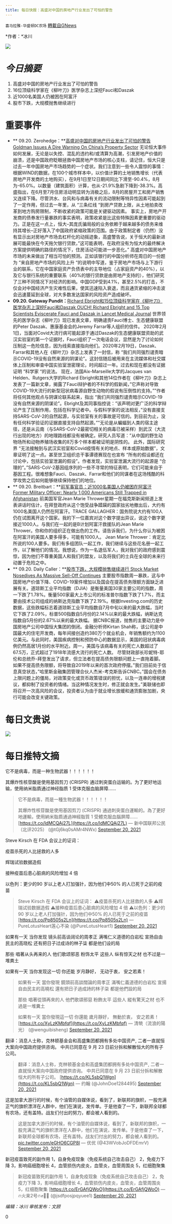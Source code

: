 ```yaml
---
title: 每日快报：高盛对中国的房地产行业发出了可怕的警告
---
```

`喜马拉雅-华盛顿DC农场` [轉載自GNews](https://gnews.org/zh-hans/1545484/)

*作者：*冰川

![](http://himalayawashingtondc.org/wp-content/uploads/2021/08/每日快报.png)

# ***今日摘要***

1. 高盛对中国的房地产行业发出了可怕的警告
2. 16位顶级科学家在《柳叶刀》医学杂志上深挖Fauci和Daszak
3. 近1000名美国人仍被困在阿富汗
4. 股市下跌，大规模抛售继续进行


# 重要事件

- ** 09.20. Zerohedge：**[高盛对中国的房地产行业发出了可怕的警告 Goldman Issues A Dire Warning On China’s Property Sector](https://www.zerohedge.com/markets/goldman-issues-dire-warning-chinas-property-sector)
无论恒大事件如何发展，无论是以失控、混乱的违约和/或清算为高潮，引发房地产价值的崩溃，还是中国政府眨眼拯救中国房地产市场的核心支柱，请记住，恒大只是过去一年中国房地产市场趋势的一个症状。我们注意到一些令人震惊的事情：根据WIND的数据，在100个城市样本中，以价值计算的土地销售增长（代表房地产开发商的土地购买），在9月1日至12日期间同比下滑至-90.4%，8月为-65.0%。以数量（建筑面积）计算，也从-21.9%急剧下降到-38.3%。高盛指出，在6月至7月住房活动明显转为消极之后，8月的房屋开工和房产销售又连续下降。尽管洪水、台风和与病毒有关的流动限制等特异性因素可能起到了一定作用，但过去一年里，从 “三条红线 “到房产贷款上限，从土地拍卖改革到地方购房限制，不断收紧的政策可能是关键驱动因素。
事实上，房地产开发商的债券发行量暴跌的事实表明，政策收紧是比这些特殊因素更重要的驱动力。正是在这一点上，恒大–其庞氏骗局般的业务依赖于越来越多的债务来维持其增长–正好落入了中国政府紧缩政策的范围。由于政策制定者（仍然）没有显示出对房地产市场去杠杆化的动摇迹象，高盛警告说，关于恒大的最新进展可能最快在今天拖欠银行贷款，”这可能表明，在政府没有为恒大的最终解决方案提供明确的路径的情况下，住房活动可能进一步恶化。” 高盛对中国房地产市场的未来做出了相当可怕的预测。正如该银行的中国分析师在周日的一份题为 “来自房地产市场的风险上升 “的说明中写道，鉴于房地产市场与上下游行业的联系，它在中国家庭资产负债表中的主导地位（占家庭资产的40%），以及它与银行系统的重要联系（40%的银行贷款是由房地产支持的），他们研究了三种不同情况下对经济的影响。中国GDP受到4.1%，甚至2.5%的打击，不仅会对中国经济产生灾难性后果，使其迅速陷入衰退，而且通货紧缩的冲击波会迅速蔓延到全球，对大多数发达国家的风险资产造成破坏。
- **09.20. Gateway Pundit：**[Richard Ebright和15位顶级科学家在《柳叶刀》医学杂志上深挖Fauci和Daszak OUCH! Richard Ebright and 15 Top Scientists Eviscerate Fauci and Daszak in Lancet Medical Journal](https://www.thegatewaypundit.com/2021/09/ouch-richard-ebright-15-top-scientists-eviscerate-fauci-daszak-lancet-medical-journal/)
世界领先的医学杂志《柳叶刀》现已发表文章，明确谴责Fauci博士、生态健康联盟的Peter Daszak、惠康基金会的Jeremy Farrar等人组织的信件。
2020年2月1日，当面对Covid大流行病可能起源于通过Daszak的生态健康联盟资助的武汉实验室的第一个证据时，Fauci组织了一次电话会议，显然是为了讨论如何压制这一危险信息，因为线索直接指向他们。2020年2月19日，Daszak、Farrar和其他人在《柳叶刀》杂志上发表了一封信，称 “我们共同强烈谴责暗示COVID-19没有自然来源的阴谋论”。这封信随后被用来在主流媒体和社交媒体上压制和审查中国实验室泄密理论，时间超过一年。过去和现在都没有证据证明 “科学家 “的说法。
现在，法国Aix-Marseille大学的Jacques van Helden、Rutgers大学的Richard Ebright和其他14位作者在《柳叶刀》杂志上发表了一篇新文章，揭露了Fauci辩护者的不科学的假新闻，”它声称对导致COVID-19大流行的新型冠状病毒源自野生动物的假说有压倒性的支持。””作者将任何其他观点与阴谋论联系起来，指出 “我们共同强烈谴责暗示COVID-19没有自然来源的阴谋论”。Ebright及其同事指控说：”该声明对更广泛的科学辩论产生了压制作用，包括在科学记者中。与假科学家的说法相反，”没有直接支持SARS-CoV-2的自然起源，与实验室有关的事故是可信的。到目前为止，没有任何科学验证的证据直接支持自然起源。””无论是从蝙蝠到人类的宿主途径，还是从云南（与SARS-CoV-2最密切相关的病毒已被采样）到武汉（大流行出现的地方）的地理路线都没有被确定。研究人员写道：”从中国的野生动物场所和动物养殖场收集的8万多个样本都被证明是阴性的。
此外，国际研究界 “无法接触到与武汉实验室和Covid疫情有关的地点、样本或原始数据”，文章证明了这一点。甚至世卫组织总干事谭德赛现在也宣布 “所有的假设都还在讨论中，包括实验室泄漏的假设”。作者发现，实验室泄漏大流行的起源是 “合理的”。”SARS-CoV-2基因组序列的一些不寻常的特征表明，它们可能来自于基因工程。很难想象Fauci、Daszak、Farrar和他们的同谋者在这场残酷的科学攻势之后如何能够继续保持他们的地位。
- ** 09.20. Breitbart：**[前军事官员：近1000名美国人仍被困在阿富汗 Former Military Officer: Nearly 1,000 Americans Still Trapped in Afghanistan](https://www.breitbart.com/clips/2021/09/20/former-military-officer-nearly-1000-americans-still-trapped-in-afghanistan/)
前美国军官Jean Marie Thrower星期一在福克斯新闻频道上发表讲话时估计，在拜登政府从这个饱受战争蹂躏的国家拙劣地撤出后，大约有1000名美国人仍然在阿富汗。TRACE GALLAGHER：国务院说大约有100人仍在试图离开这个国家。我的下一位嘉宾对这个数字提出异议，说这个数字更接近1000人。与我们在一起的是B计划阿富汗救援队的Jean Marie Thrower。你和你的组织正在做出色的工作。请告诉我们，为什么你认为被困在阿富汗的美国人要多得多，可能有1000人。
Jean Marie Thrower：肯定比所说的100人要多。我们有多组团队一起工作，我们继续与这些花名册一起工作，以了解他们的情况。我想说，作为一名退伍军人，我对我们的政府感到震惊，因为他们不尊重美国人和我们的盟友，以及将我们的士兵在全球的未来行动置于危险之中。
- ** 09.20. Daily Caller：**[股市下跌，大规模抛售继续进行 Stock Market Nosedives As Massive Sell-Off Continues](https://dailycaller.com/2021/09/20/stock-market-sell-off-china-joe-biden-congress/)
主要股市指数周一暴跌，这与中国房地产价值下降、COVID-19案件增加以及国会在提高债务限额方面缺乏进展有关。道琼斯工业平均指数（DJIA）是衡量美国30家主要公司的指数，周一下跌了1.78%。衡量500家最大上市公司的标准普尔指数下跌了1.7%，而主要由技术公司组成的纳斯达克指数下跌了2.19%。根据Investing.com的历史数据，这些跌幅标志着道琼斯工业平均指数自7月中旬以来的最大跌幅，当时它下跌了2.09%，标普500指数自5月份的2.14%以来的最大跌幅，纳斯达克指数自5月份的2.67%以来的最大跌幅。
据CNBC报道，抛售的主要动力是中国房地产公司中国恒大集团的倒闭。金融分析师Kirtan Shah称，该公司是中国最大的住宅开发商，每年间接创造约380万个就业机会，年销售额约为1100亿美元。与此同时，美国疾病控制和预防中心的数据显示，美国的冠状病毒病例仍然高居1月份的水平附近。周一，美国与该病毒有关的死亡人数超过了67.5万，正式超过了1918年流感大流行的死亡人数。
尽管财政部长珍妮特-耶伦和总统乔-拜登发出了请求，但立法者在提高债务限额问题上一直拖着脚。如果不提高债务限额，将导致自2019年以来的首次政府停摆。”我们目前处于信息真空状态，”哈里斯金融集团管理合伙人杰米-考克斯告诉CNBC。”国会在债务上限问题上的僵局，对政策变化或货币政策错误的担忧，以及一连串的增税建议，都抑制了投资者的情绪。当这种情况发生时，修正就会发生。”美联储也即将召开一次高风险的会议，投资者认为由于就业增长放缓和通货膨胀加剧，央行可能会改变关键政策。


# 每日文贵说
![](http://himalayawashingtondc.org/wp-content/uploads/2021/09/2-1-1024x576.jpg)
# 每日推特文摘











它不是病毒，而是一种生物武器！！！！！！

其爆炸性核苷酸是使用基因剪刀 (CRISPR) 通过刺突蛋白运输的。为了更好地运输，使用纳米脂貭通过神经脂质 1 受体克服血脑屏障……





> 它不是病毒，而是一種生物武器！！！！！！
> 
> 其爆炸性核苷酸是使用基因剪刀 (CRISPR) 通過刺突蛋白運輸的。為了更好地運輸，使用納米脂貭通過神經脂質 1 受體克服血腦屏障…… [https://t.co/ldMCQAj27L](https://t.co/ldMCQAj27L)
> — 新中国联邦公民（北评2025） (@tGj6kq0sAMr4NWx) [September 20, 2021](https://twitter.com/tGj6kq0sAMr4NWx/status/1440027834773237771?ref_src=twsrc%5Etfw)















Steve Kirsch 在 FDA 会议上的证词：

疫苗杀死的人比拯救的人多

辉瑞试验数据造假

接种疫苗后患心脏病的风险增加 4 倍

以色列：更少的90 岁以上老人打加强针，因为他们中50% 的人已死于之前的疫苗





> Steve Kirsch 在 FDA 会议上的证词：
>  ⚠️疫苗杀死的人比拯救的人多
>  ⚠️辉瑞试验数据造假
>  ⚠️接种疫苗后患心脏病的风险增加 4 倍
>  ⚠️以色列：更少的90 岁以上老人打加强针，因为他们中50% 的人已死于之前的疫苗 [https://t.co/Pp8505s2Ln](https://t.co/Pp8505s2Ln)
> — PureLotusHeart莲心不染 (@PureLotusHeart1) [September 20, 2021](https://twitter.com/PureLotusHeart1/status/1439948843693576196?ref_src=twsrc%5Etfw)







如果有一天
当你发现
镜头前高谈阔论的周孝正
满嘴仁义道德的白岩松
宣扬自由民主的高晓松
还有把日子过成诗的林子柒
都是他们设的局

那些
唱著从头再来的人
他们歌颂邪恶
粉饰太平
这些人
纵有惊天之材
也不过是一堆粪土

如果有一天
当你发现这一切
你还能
岁月静好，
无动于衷，
安之若素！





> 如果有一天
> 當你發現
> 鏡頭前高談闊論的周孝正
> 滿嘴仁義道德的白岩松
> 宣揚自由民主的高曉松
> 還有把日子過成詩的林子柒
> 都是他們設的局
> 
> 那些
> 唱著從頭再來的人
> 他們歌頌邪惡
> 粉飾太平
> 這些人
> 縱有驚天之材
> 也不過是一堆糞土
> 
> 如果有一天
> 當你發現這一切
> 你還能
> 歲月靜好，
> 無動於衷，
> 安之若素！ [https://t.co/XyLzKMbfqf](https://t.co/XyLzKMbfqf)
> — 清煢（流浪的陽光） (@wenguibisheng) [September 20, 2021](https://twitter.com/wenguibisheng/status/1439946155887005699?ref_src=twsrc%5Etfw)







翻译：消息人士称，克林顿基金会和高盛集团都拥有多处中国资产, 二者一直就恒大案向中国政府提供咨询。 中共已同意在 9 月 23 日前分拆和解散恒大的所有子公司。





> 翻译：消息人士称，克林顿基金会和高盛集团都拥有多处中国资产, 二者一直就恒大案向中国政府提供咨询。
> 中共已同意在 9 月 23 日前分拆和解散恒大的所有子公司。 [https://t.co/KL5sbQ1Wgn](https://t.co/KL5sbQ1Wgn)
> — 约翰 (@JohnDoe1284495) [September 20, 2021](https://twitter.com/JohnDoe1284495/status/1440030938742747137?ref_src=twsrc%5Etfw)







这是加拿大游行的时候，有个油管的自媒体说，看到了，新联邦的旗帜，一股充满正气的旗帜漂洋在人群中，他们在演说，发传单。于是他查了一下，新联邦全球都有农场，还有盖特。战友们付出的努力，都会被人看到的。





> 这是加拿大游行的时候，有个油管的自媒体说，看到了，新联邦的旗帜，一股充满正气的旗帜漂洋在人群中，他们在演说，发传单。于是他查了一下，新联邦全球都有农场，还有盖特。战友们付出的努力，都会被人看到的。 [pic.twitter.com/eGHO6CGP8l](https://t.co/eGHO6CGP8l)
> — 优优 (@43WVobJoDFDEmrV) [September 20, 2021](https://twitter.com/43WVobJoDFDEmrV/status/1440095943861293059?ref_src=twsrc%5Etfw)







新冠疫苗致死的副作用 1，自身免疫现象（免疫系统自己攻击自己） 2，免疫力下降 3，影响癌细胞增长 4，血管损伤内皮炎，血管炎，血管周围炎 5，红细胞聚集





> 新冠疫苗致死的副作用
> 1，自身免疫现象（免疫系统自己攻击自己）
> 2，免疫力下降
> 3，影响癌细胞增长
> 4，血管损伤内皮炎，血管炎，血管周围炎
> 5，红细胞聚集 [https://t.co/ErGAfjQWoO](https://t.co/ErGAfjQWoO)
> — 🔥火来2号🔥✊🌽🚀 (@jsdfposjpqyuee1) [September 20, 2021](https://twitter.com/jsdfposjpqyuee1/status/1440093619717771272?ref_src=twsrc%5Etfw)





















*编辑：冰川
审核发布：文顾*

0
